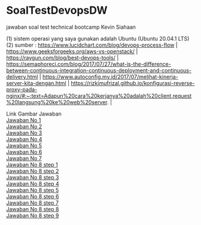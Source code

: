 # SoalTestDevopsDW
jawaban soal test technical bootcamp Kevin Siahaan

(1) sistem operasi yang saya gunakan adalah Ubuntu (Ubuntu 20.04.1 LTS)
(2) sumber : https://www.lucidchart.com/blog/devops-process-flow | https://www.geeksforgeeks.org/aws-vs-openstack/ | https://raygun.com/blog/best-devops-tools/ | https://semaphoreci.com/blog/2017/07/27/what-is-the-difference-between-continuous-integration-continuous-deployment-and-continuous-delivery.html | https://www.autoconfig.my.id/2017/07/melihat-kinerja-server-kita-dengan.html | https://rizkimufrizal.github.io/konfigurasi-reverse-proxy-pada-nginx/#:~:text=Adapun%20cara%20kerjanya%20adalah%20client,request%20langsung%20ke%20web%20server. | 

Link Gambar Jawaban <br>
<a href="https://github.com/Kevinsiahaan/SoalTestDevopsDW/blob/main/01.png">Jawaban No 1</a> <br>
<a href="https://github.com/Kevinsiahaan/SoalTestDevopsDW/blob/main/02.png">Jawaban No 2</a> <br>
<a href="https://github.com/Kevinsiahaan/SoalTestDevopsDW/blob/main/03.png">Jawaban No 3</a> <br>
<a href="https://github.com/Kevinsiahaan/SoalTestDevopsDW/blob/main/04.png">Jawaban No 4</a> <br>
<a href="https://github.com/Kevinsiahaan/SoalTestDevopsDW/blob/main/05.png">Jawaban No 5</a> <br>
<a href="https://github.com/Kevinsiahaan/SoalTestDevopsDW/blob/main/06.png">Jawaban No 6</a> <br>
<a href="https://github.com/Kevinsiahaan/SoalTestDevopsDW/blob/main/07.png">Jawaban No 7</a> <br>
<a href="https://github.com/Kevinsiahaan/SoalTestDevopsDW/blob/main/08-step1.png">Jawaban No 8 step 1</a> <br>
<a href="https://github.com/Kevinsiahaan/SoalTestDevopsDW/blob/main/08-step2.png">Jawaban No 8 step 2</a>  <br>
<a href="https://github.com/Kevinsiahaan/SoalTestDevopsDW/blob/main/08-step3.png">Jawaban No 8 step 3</a> <br>
<a href="https://github.com/Kevinsiahaan/SoalTestDevopsDW/blob/main/08-step4.png">Jawaban No 8 step 4</a> <br>
<a href="https://github.com/Kevinsiahaan/SoalTestDevopsDW/blob/main/08-step5.png">Jawaban No 8 step 5</a> <br>
<a href="https://github.com/Kevinsiahaan/SoalTestDevopsDW/blob/main/08-step6.png">Jawaban No 8 step 6</a> <br>
<a href="https://github.com/Kevinsiahaan/SoalTestDevopsDW/blob/main/08-step7.png">Jawaban No 8 step 7</a> <br>
<a href="https://github.com/Kevinsiahaan/SoalTestDevopsDW/blob/main/08-step8.png">Jawaban No 8 step 8</a> <br>
<a href="https://github.com/Kevinsiahaan/SoalTestDevopsDW/blob/main/08-step9.png">Jawaban No 8 step 9</a> <br>
